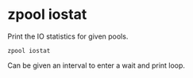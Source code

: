 # zpool iostat

Print the IO statistics for given pools.

	zpool iostat

Can be given an interval to enter a wait and print loop.
